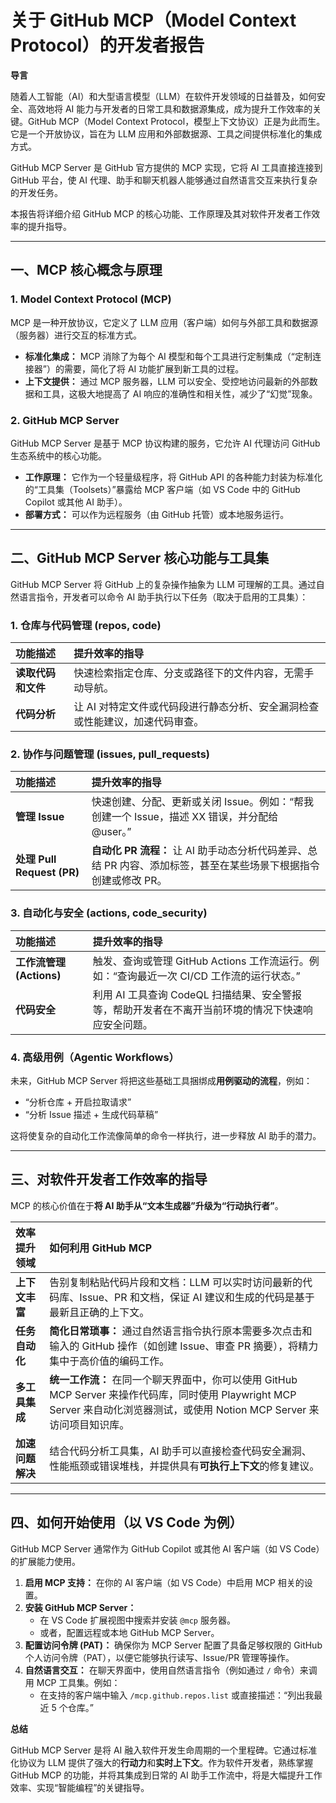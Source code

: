 # 关于 GitHub MCP（Model Context Protocol）的开发者报告

**导言**

随着人工智能（AI）和大型语言模型（LLM）在软件开发领域的日益普及，如何安全、高效地将 AI 能力与开发者的日常工具和数据源集成，成为提升工作效率的关键。GitHub MCP（Model Context Protocol，模型上下文协议）正是为此而生。它是一个开放协议，旨在为 LLM 应用和外部数据源、工具之间提供标准化的集成方式。

GitHub MCP Server 是 GitHub 官方提供的 MCP 实现，它将 AI 工具直接连接到 GitHub 平台，使 AI 代理、助手和聊天机器人能够通过自然语言交互来执行复杂的开发任务。

本报告将详细介绍 GitHub MCP 的核心功能、工作原理及其对软件开发者工作效率的提升指导。

---

## 一、MCP 核心概念与原理

### 1. Model Context Protocol (MCP)

MCP 是一种开放协议，它定义了 LLM 应用（客户端）如何与外部工具和数据源（服务器）进行交互的标准方式。

* **标准化集成：** MCP 消除了为每个 AI 模型和每个工具进行定制集成（“定制连接器”）的需要，简化了将 AI 功能扩展到新工具的过程。
* **上下文提供：** 通过 MCP 服务器，LLM 可以安全、受控地访问最新的外部数据和工具，这极大地提高了 AI 响应的准确性和相关性，减少了“幻觉”现象。

### 2. GitHub MCP Server

GitHub MCP Server 是基于 MCP 协议构建的服务，它允许 AI 代理访问 GitHub 生态系统中的核心功能。

* **工作原理：** 它作为一个轻量级程序，将 GitHub API 的各种能力封装为标准化的“工具集（Toolsets）”暴露给 MCP 客户端（如 VS Code 中的 GitHub Copilot 或其他 AI 助手）。
* **部署方式：** 可以作为远程服务（由 GitHub 托管）或本地服务运行。

---

## 二、GitHub MCP Server 核心功能与工具集

GitHub MCP Server 将 GitHub 上的复杂操作抽象为 LLM 可理解的工具。通过自然语言指令，开发者可以命令 AI 助手执行以下任务（取决于启用的工具集）：

### 1. 仓库与代码管理 ($\text{repos, code}$)

| 功能描述 | 提升效率的指导 |
| :--- | :--- |
| **读取代码和文件** | 快速检索指定仓库、分支或路径下的文件内容，无需手动导航。|
| **代码分析** | 让 AI 对特定文件或代码段进行静态分析、安全漏洞检查或性能建议，加速代码审查。|

### 2. 协作与问题管理 ($\text{issues, pull\_requests}$)

| 功能描述 | 提升效率的指导 |
| :--- | :--- |
| **管理 Issue** | 快速创建、分配、更新或关闭 Issue。例如：“帮我创建一个 Issue，描述 XX 错误，并分配给 @user。”|
| **处理 Pull Request (PR)** | **自动化 PR 流程：** 让 AI 助手动态分析代码差异、总结 PR 内容、添加标签，甚至在某些场景下根据指令创建或修改 PR。|

### 3. 自动化与安全 ($\text{actions, code\_security}$)

| 功能描述 | 提升效率的指导 |
| :--- | :--- |
| **工作流管理 (Actions)** | 触发、查询或管理 GitHub Actions 工作流运行。例如：“查询最近一次 CI/CD 工作流的运行状态。”|
| **代码安全** | 利用 AI 工具查询 CodeQL 扫描结果、安全警报等，帮助开发者在不离开当前环境的情况下快速响应安全问题。|

### 4. 高级用例（$\text{Agentic Workflows}$）

未来，GitHub MCP Server 将把这些基础工具捆绑成**用例驱动的流程**，例如：

* “分析仓库 + 开启拉取请求”
* “分析 Issue 描述 + 生成代码草稿”

这将使复杂的自动化工作流像简单的命令一样执行，进一步释放 AI 助手的潜力。

---

## 三、对软件开发者工作效率的指导

MCP 的核心价值在于**将 AI 助手从“文本生成器”升级为“行动执行者”**。

| 效率提升领域 | 如何利用 GitHub MCP |
| :--- | :--- |
| **上下文丰富** | 告别复制粘贴代码片段和文档：LLM 可以实时访问最新的代码库、Issue、PR 和文档，保证 AI 建议和生成的代码是基于最新且正确的上下文。|
| **任务自动化** | **简化日常琐事：** 通过自然语言指令执行原本需要多次点击和输入的 GitHub 操作（如创建 Issue、审查 PR 摘要），将精力集中于高价值的编码工作。|
| **多工具集成** | **统一工作流：** 在同一个聊天界面中，你可以使用 GitHub MCP Server 来操作代码库，同时使用 Playwright MCP Server 来自动化浏览器测试，或使用 Notion MCP Server 来访问项目知识库。|
| **加速问题解决** | 结合代码分析工具集，AI 助手可以直接检查代码安全漏洞、性能瓶颈或错误堆栈，并提供具有**可执行上下文**的修复建议。|

---

## 四、如何开始使用（以 VS Code 为例）

GitHub MCP Server 通常作为 GitHub Copilot 或其他 AI 客户端（如 VS Code）的扩展能力使用。

1. **启用 MCP 支持：** 在你的 AI 客户端（如 VS Code）中启用 MCP 相关的设置。
2. **安装 GitHub MCP Server：**
    * 在 VS Code 扩展视图中搜索并安装 `@mcp` 服务器。
    * 或者，配置远程或本地 GitHub MCP Server。
3. **配置访问令牌 (PAT)：** 确保你为 MCP Server 配置了具备足够权限的 GitHub 个人访问令牌（PAT），以便它能够执行读写、Issue/PR 管理等操作。
4. **自然语言交互：** 在聊天界面中，使用自然语言指令（例如通过 `/` 命令）来调用 MCP 工具集。例如：
    * 在支持的客户端中输入 `/mcp.github.repos.list` 或直接描述：“列出我最近 5 个仓库。”

**总结**

GitHub MCP Server 是将 AI 融入软件开发生命周期的一个里程碑。它通过标准化协议为 LLM 提供了强大的**行动力**和**实时上下文**。作为软件开发者，熟练掌握 GitHub MCP 的功能，并将其集成到日常的 AI 助手工作流中，将是大幅提升工作效率、实现“智能编程”的关键指导。
